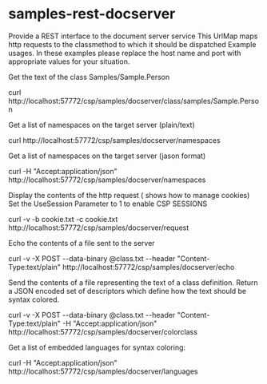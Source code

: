 # samples-rest-docserver
Provide a REST interface to the document server service This UrlMap maps http requests to the classmethod to which it should be dispatched Example usages. In these examples please replace the host name and port with appropriate values for your situation.

Get the text of the class Samples/Sample.Person 

curl http://localhost:57772/csp/samples/docserver/class/samples/Sample.Person

Get a list of namespaces on the target server (plain/text) 

curl http://localhost:57772/csp/samples/docserver/namespaces 

Get a list of namespaces on the target server (jason format) 

curl -H "Accept:application/json" http://localhost:57772/csp/samples/docserver/namespaces 

Display the contents of the http request ( shows how to manage cookies) Set the UseSession Parameter to 1 to enable CSP SESSIONS 

curl -v -b cookie.txt -c cookie.txt http://localhost:57772/csp/samples/docserver/request 

Echo the contents of a file sent to the server 

curl -v -X POST --data-binary @class.txt --header "Content-Type:text/plain" http://localhost:57772/csp/samples/docserver/echo 

Send the contents of a file representing the text of a class definition. Return a JSON encoded set of descriptors which define how the text should be syntax colored. 

curl -v -X POST --data-binary @class.txt --header "Content-Type:text/plain" -H "Accept:application/json" http://localhost:57772/csp/samples/docserver/colorclass 

Get a list of embedded languages for syntax coloring: 

curl -H "Accept:application/json" http://localhost:57772/csp/samples/docserver/languages 
